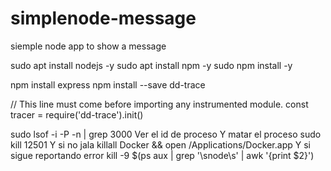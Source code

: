 # simplenode-message
siemple node app to show a message

sudo apt install nodejs -y
sudo apt install npm -y
sudo npm install -y

npm install express
npm install --save dd-trace


// This line must come before importing any instrumented module.
const tracer = require('dd-trace').init()

sudo lsof -i -P -n | grep 3000
Ver el id de proceso
Y matar el proceso
sudo kill 12501
Y si no jala
killall Docker && open /Applications/Docker.app
Y si sigue reportando error
kill -9 $(ps aux | grep '\snode\s' | awk '{print $2}')
